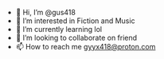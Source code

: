 - 👋 Hi, I’m @gus418
- 👀 I’m interested in Fiction and Music
- 🌱 I’m currently learning lol
- 💞️ I’m looking to collaborate on friend
- 📫 How to reach me gyyx418@proton.com

<!---
gus418/gus418 is a ✨ special ✨ repository because its `README.md` (this file) appears on your GitHub profile.
You can click the Preview link to take a look at your changes.
--->
